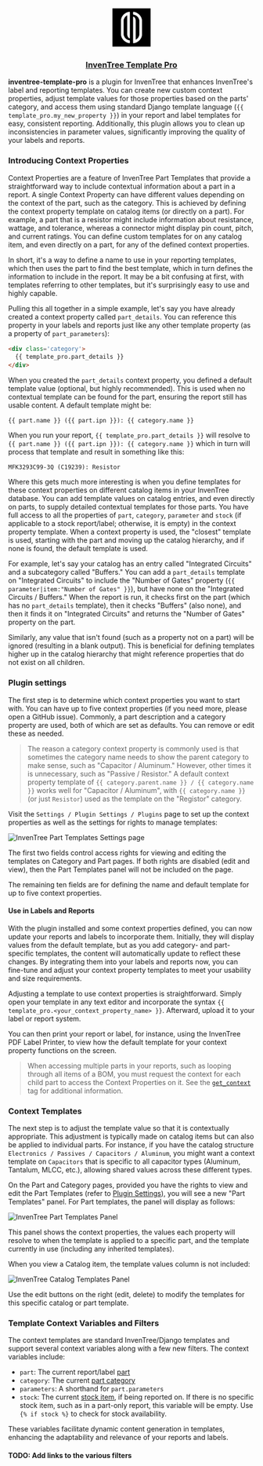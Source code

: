 <p align="center"><img src="images/InvenTree Template Pro Logo.png" alt="InvenTree Template Pro
Logo" width="80px"></p>

<h3 align="center">

[InvenTree Template Pro](README.md)

</h3>

**inventree-template-pro** is a plugin for InvenTree that enhances InvenTree's label and reporting
templates. You can create new custom context properties, adjust template values for those properties
based on the parts' category, and access them using standard Django template language (`{{
template_pro.my_new_property }}`) in your report and label templates for easy, consistent
reporting. Additionally, this plugin allows you to clean up inconsistencies in parameter values,
significantly improving the quality of your labels and reports.

### Introducing Context Properties

Context Properties are a feature of InvenTree Part Templates that provide a straightforward way to
include contextual information about a part in a report. A single Context Property can have
different values depending on the context of the part, such as the category. This is achieved by
defining the context property template on catalog items (or directly on a part). For example, a part
that is a resistor might include information about resistance, wattage, and tolerance, whereas a
connector might display pin count, pitch, and current ratings. You can define custom templates for
on any catalog item, and even directly on a part, for any of the defined context properties.

In short, it's a way to define a name to use in your reporting templates, which then uses the part
to find the best template, which in turn defines the information to include
in the report.  It may be a bit confusing at first, with templates referring to other templates, but
it's surprisingly easy to use and highly capable.

Pulling this all together in a simple example, let's say you have already created a context property
called `part_details`.  You can reference this property in your labels and reports just like any
other template property (as a property of `part_parameters`):

```html
<div class='category'>
  {{ template_pro.part_details }}
</div>
```

When you created the `part_details` context property, you defined a default
template value (optional, but highly recommended).  This is used when no contextual template can be
found for the part, ensuring the report still has usable content.  A default template might be:

```
{{ part.name }} ({{ part.ipn }}): {{ category.name }}
```

When you run your report, `{{ template_pro.part_details }}` will resolve to `{{ part.name }} ({{
part.ipn }}): {{ category.name }}` which in turn will process that template and result in something like this:

```
MFK3293C99-3Q (C19239): Resistor
```

Where this gets much more interesting is when you define templates for these context properties on
different catalog items in your InvenTree database.  You can add template values on catalog entries,
and even directly on parts, to supply detailed contextual templates for those parts.  You have full
access to all the properties of `part`, `category`, `parameter` and `stock` (if applicable to a stock
report/label; otherwise, it is empty) in the context property template.   When a context property is
used, the "closest" template is used, starting with the part and moving up the catalog hierarchy,
and if none is found, the default template is used.


For example, let's say your catalog has an entry called "Integrated Circuits" and a subcategory
called "Buffers." You can add a `part_details` template on "Integrated Circuits" to include the
"Number of Gates" property (`{{ parameter|item:"Number of Gates" }}`), but have none on the
"Integrated Circuits / Buffers." When the report is run, it checks first on the part (which has no
`part_details` template), then it checks "Buffers" (also none), and then it finds it on "Integrated
Circuits" and returns the "Number of Gates" property on the part. 

Similarly, any value that isn't found (such as a property not on a part) will be ignored (resulting
in a blank output). This is beneficial for defining templates higher up in the catalog hierarchy
that might reference properties that do not exist on all children.


### Plugin settings

The first step is to determine which context properties you want to start with. You can have up to five context properties (if you need more, please open a GitHub issue). Commonly, a part description and a category property are used, both of which are set as defaults. You can remove or edit these as needed.

> The reason a category context property is commonly used is that sometimes the category name needs
> to show the parent category to make sense, such as "Capacitor / Aluminum." However, other times it
> is unnecessary, such as "Passive / Resistor." A default context property template of
> `{{ category.parent.name }} / {{ category.name }}` works well for "Capacitor / Aluminum", with
> `{{ category.name }}` (or just `Resistor`) used as the template on the "Registor" category.

Visit the `Settings / Plugin Settings / Plugins` page to set up the context properties as well as the settings for rights to manage templates:

![InvenTree Part Templates Settings page](https://github.com/cmidgley/inventree-template-pro/raw/main/README-images/settings.png)

The first two fields control access rights for viewing and editing the templates on Category and Part pages. If both rights are disabled (edit and view), then the Part Templates panel will not be included on the page.

The remaining ten fields are for defining the name and default template for up to five context properties.

#### Use in Labels and Reports

With the plugin installed and some context properties defined, you can now update your reports and
labels to incorporate them. Initially, they will display values from the default template, but as
you add category- and part-specific templates, the content will automatically update to reflect
these changes. By integrating them into your labels and reports now, you can fine-tune and adjust
your context property templates to meet your usability and size requirements.

Adjusting a template to use context properties is straightforward. Simply open your template in any text editor and incorporate the syntax `{{ template_pro.<your_context_property_name> }}`. Afterward, upload it to your label or report system.

You can then print your report or label, for instance, using the InvenTree PDF Label Printer, to
view how the default template for your context property functions on the screen.

> When accessing multiple parts in your reports, such as looping through all items of a BOM, you
> must request the context for each child part to access the Context Properties on it.  See the
> [`get_context`](#context-property-template-tags-and-filters) tag for additional information.

### Context Templates

The next step is to adjust the template value so that it is contextually appropriate. This adjustment is typically made on catalog items but can also be applied to individual parts. For instance, if you have the catalog structure `Electronics / Passives / Capacitors / Aluminum`, you might want a context template on `Capacitors` that is specific to all capacitor types (Aluminum, Tantalum, MLCC, etc.), allowing shared values across these different types.

On the Part and Category pages, provided you have the rights to view and edit the Part Templates (refer to [Plugin Settings](#plugin-settings)), you will see a new "Part Templates" panel. For Part templates, the panel will display as follows:

![InvenTree Part Templates Panel](https://github.com/cmidgley/inventree-template-pro/raw/main/README-images/template-pro-panel.png)

This panel shows the context properties, the values each property will resolve to when the template is applied to a specific part, and the template currently in use (including any inherited templates).

When you view a Catalog item, the template values column is not included:

![InvenTree Catalog Templates Panel](https://github.com/cmidgley/inventree-template-pro/raw/main/README-images/catalog-templates-panel.png)

Use the edit buttons on the right (edit, delete) to modify the templates for this specific catalog
or part template.

### Template Context Variables and Filters

The context templates are standard InvenTree/Django templates and support several context variables along with a few new filters. The context variables include:

- `part`: The current report/label [part](https://docs.inventree.org/en/stable/report/context_variables/#part)
- `category`: The current [part category](https://docs.inventree.org/en/stable/report/context_variables/#part-category)
- `parameters`: A shorthand for `part.parameters`
- `stock`: The current [stock item](https://docs.inventree.org/en/stable/report/context_variables/#stock), if being reported on. If there is no specific stock item, such as in a part-only report, this variable will be empty. Use `{% if stock %}` to check for stock availability.

These variables facilitate dynamic content generation in templates, enhancing the adaptability and
relevance of your reports and labels.

#### TODO: Add links to the various filters